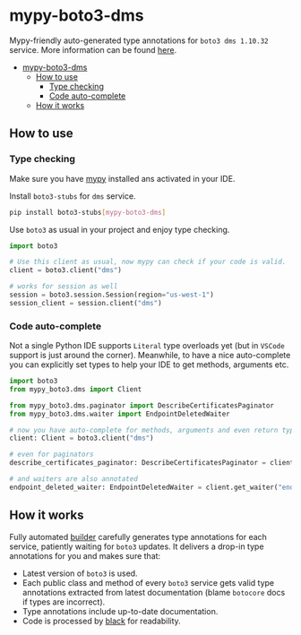 # mypy-boto3-dms

Mypy-friendly auto-generated type annotations for `boto3 dms 1.10.32` service.
More information can be found [here](https://github.com/vemel/mypy_boto3).

- [mypy-boto3-dms](#mypy-boto3-dms)
  - [How to use](#how-to-use)
    - [Type checking](#type-checking)
    - [Code auto-complete](#code-auto-complete)
  - [How it works](#how-it-works)

## How to use

### Type checking

Make sure you have [mypy](https://github.com/python/mypy) installed ans activated in your IDE.

Install `boto3-stubs` for `dms` service.

```bash
pip install boto3-stubs[mypy-boto3-dms]
```

Use `boto3` as usual in your project and enjoy type checking.

```python
import boto3

# Use this client as usual, now mypy can check if your code is valid.
client = boto3.client("dms")

# works for session as well
session = boto3.session.Session(region="us-west-1")
session_client = session.client("dms")

```

### Code auto-complete

Not a single Python IDE supports `Literal` type overloads yet (but in `VSCode` support is just around the corner).
Meanwhile, to have a nice auto-complete you can explicitly set types to help your IDE to get methods, arguments etc.

```python
import boto3
from mypy_boto3.dms import Client

from mypy_boto3.dms.paginator import DescribeCertificatesPaginator
from mypy_boto3.dms.waiter import EndpointDeletedWaiter

# now you have auto-complete for methods, arguments and even return types
client: Client = boto3.client("dms")

# even for paginators
describe_certificates_paginator: DescribeCertificatesPaginator = client.get_paginator("describe_certificates")

# and waiters are also annotated
endpoint_deleted_waiter: EndpointDeletedWaiter = client.get_waiter("endpoint_deleted")
```

## How it works

Fully automated [builder](https://github.com/vemel/mypy_boto3) carefully generates
type annotations for each service, patiently waiting for `boto3` updates. It delivers
a drop-in type annotations for you and makes sure that:

- Latest version of `boto3` is used.
- Each public class and method of every `boto3` service gets valid type annotations
  extracted from latest documentation (blame `botocore` docs if types are incorrect).
- Type annotations include up-to-date documentation.
- Code is processed by [black](https://github.com/psf/black) for readability.